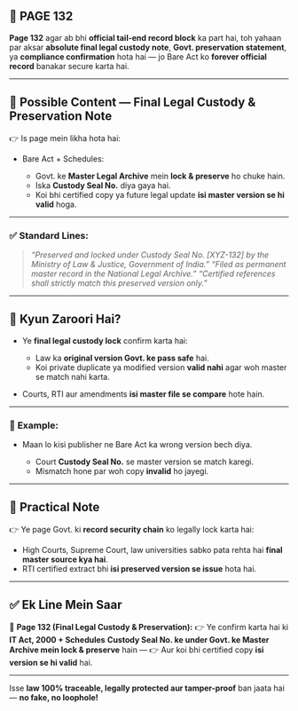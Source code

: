 ## 📄 **PAGE 132**

**Page 132** agar ab bhi **official tail-end record block** ka part hai, toh yahaan par aksar **absolute final legal custody note**, **Govt. preservation statement**, ya **compliance confirmation** hota hai — jo Bare Act ko **forever official record** banakar secure karta hai.

---

## 🔹 **Possible Content — Final Legal Custody & Preservation Note**

👉 Is page mein likha hota hai:

* Bare Act + Schedules:

  * Govt. ke **Master Legal Archive** mein **lock & preserve** ho chuke hain.
  * Iska **Custody Seal No.** diya gaya hai.
  * Koi bhi certified copy ya future legal update **isi master version se hi valid** hoga.

---

### ✅ **Standard Lines:**

> *“Preserved and locked under Custody Seal No. \[XYZ-132] by the Ministry of Law & Justice, Government of India.”*
> *“Filed as permanent master record in the National Legal Archive.”*
> *“Certified references shall strictly match this preserved version only.”*

---

## 🔹 **Kyun Zaroori Hai?**

* Ye **final legal custody lock** confirm karta hai:

  * Law ka **original version Govt. ke pass safe** hai.
  * Koi private duplicate ya modified version **valid nahi** agar woh master se match nahi karta.
* Courts, RTI aur amendments **isi master file se compare** hote hain.

---

### 🧩 **Example:**

* Maan lo kisi publisher ne Bare Act ka wrong version bech diya.

  * Court **Custody Seal No.** se master version se match karegi.
  * Mismatch hone par woh copy **invalid** ho jayegi.

---

## 🔹 **Practical Note**

👉 Ye page Govt. ki **record security chain** ko legally lock karta hai:

* High Courts, Supreme Court, law universities sabko pata rehta hai **final master source kya hai**.
* RTI certified extract bhi **isi preserved version se issue** hota hai.

---

## ✅ **Ek Line Mein Saar**

📌 **Page 132 (Final Legal Custody & Preservation):**
👉 Ye confirm karta hai ki **IT Act, 2000 + Schedules** **Custody Seal No. ke under Govt. ke Master Archive mein lock & preserve** hain —
👉 Aur koi bhi certified copy **isi version se hi valid** hai.

---

Isse **law 100% traceable, legally protected aur tamper-proof** ban jaata hai — **no fake, no loophole!**
